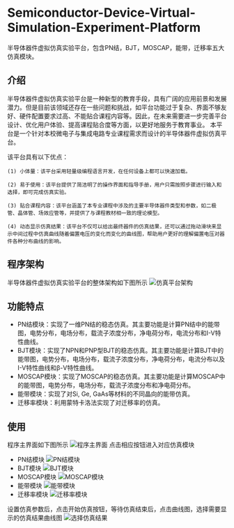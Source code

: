 # Semiconductor-Device-Virtual-Simulation-Experiment-Platform
半导体器件虚拟仿真实验平台，包含PN结，BJT，MOSCAP，能带，迁移率五大仿真模块。

## 介绍
  半导体器件虚拟仿真实验平台是一种新型的教育手段，具有广阔的应用前景和发展潜力。但是目前该领域还存在一些问题和挑战，如平台功能过于复杂、界面不够友好、硬件配置要求过高、不能贴合课程内容等。因此，在未来需要进一步完善平台设计、优化用户体验、提高课程贴合度等方面，以更好地服务于教育事业。
本平台是一个针对本校微电子与集成电路专业课程需求而设计的半导体器件虚拟仿真平台。

  该平台具有以下优点：
  
    (1) 小体量：该平台采用轻量级编程语言开发，在任何设备上都可以快速加载。
    
    (2) 易于使用：该平台提供了简洁明了的操作界面和指导手册，用户只需按照步骤进行输入和选择，即可完成仿真实验。
    
    (3) 贴合课程内容：该平台涵盖了本专业课程中涉及的主要半导体器件类型和参数，如二极管、晶体管、场效应管等，并提供了与课程教材相一致的理论模型。
    
    (4) 动态显示仿真结果：该平台不仅可以给出最终器件的仿真结果，还可以通过拖动滑块来显示中间过程中仿真曲线随着偏置电压的变化而变化的曲线图，帮助用户更好的理解偏置电压对器件各种分布曲线的影响。

## 程序架构
半导体器件虚拟仿真实验平台的整体架构如下图所示
![仿真平台架构](https://github.com/samaLin/Semiconductor-Device-Virtual-Simulation-Experiment-Platform/blob/main/%E4%BB%BF%E7%9C%9F%E5%B9%B3%E5%8F%B0%E6%A8%A1%E5%9D%97%E6%9E%B6%E6%9E%84.png)

## 功能特点
- PN结模块：实现了一维PN结的稳态仿真。其主要功能是计算PN结中的能带图，电势分布，电场分布，载流子浓度分布，净电荷分布，电流分布和I-V特性曲线。
- BJT模块：实现了NPN和PNP型BJT的稳态仿真。其主要功能是计算BJT中的能带图，电势分布，电场分布，载流子浓度分布，净电荷分布，电流分布以及I-V特性曲线和β-V特性曲线。
- MOSCAP模块：实现了MOSCAP的稳态仿真。其主要功能是计算MOSCAP中的能带图，电势分布，电场分布，载流子浓度分布和净电荷分布。
- 能带模块：实现了对Si, Ge, GaAs等材料的不同晶向的能带仿真。
- 迁移率模块：利用蒙特卡洛法实现了对迁移率的仿真。

## 使用
程序主界面如下图所示
![程序主界面](https://github.com/samaLin/Semiconductor-Device-Virtual-Simulation-Experiment-Platform/blob/main/%E7%A8%8B%E5%BA%8F%E4%B8%BB%E7%95%8C%E9%9D%A2.png)
点击相应按钮进入对应仿真模块

- PN结模块
![PN结模块](https://github.com/samaLin/Semiconductor-Device-Virtual-Simulation-Experiment-Platform/blob/main/PN%E7%BB%93%E6%A8%A1%E5%9D%97.png)
- BJT模块
![BJT模块](https://github.com/samaLin/Semiconductor-Device-Virtual-Simulation-Experiment-Platform/blob/main/BJT%E6%A8%A1%E5%9D%97.png)
- MOSCAP模块
![MOSCAP模块](https://github.com/samaLin/Semiconductor-Device-Virtual-Simulation-Experiment-Platform/blob/main/MOSCAP%E6%A8%A1%E5%9D%97.png)
- 能带模块
![能带模块](https://github.com/samaLin/Semiconductor-Device-Virtual-Simulation-Experiment-Platform/blob/main/%E8%83%BD%E5%B8%A6%E6%A8%A1%E5%9D%97.png)
- 迁移率模块
![迁移率模块](https://github.com/samaLin/Semiconductor-Device-Virtual-Simulation-Experiment-Platform/blob/main/%E8%BF%81%E7%A7%BB%E7%8E%87%E6%A8%A1%E5%9D%97.png)

设置仿真参数后，点击开始仿真按钮，等待仿真结束后，点击曲线图，选择需要显示的仿真结果曲线图
![选择仿真结果](https://github.com/samaLin/Semiconductor-Device-Virtual-Simulation-Experiment-Platform/blob/main/%E9%80%89%E6%8B%A9%E4%BB%BF%E7%9C%9F%E7%BB%93%E6%9E%9C.png)
